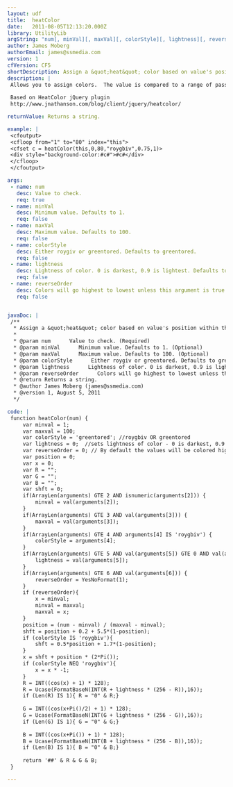 ```yaml
---
layout: udf
title:  heatColor
date:   2011-08-05T12:13:20.000Z
library: UtilityLib
argString: "num[, minVal][, maxVal][, colorStyle][, lightness][, reverseOrder]"
author: James Moberg
authorEmail: james@ssmedia.com
version: 1
cfVersion: CF5
shortDescription: Assign a &quot;heat&quot; color based on value's position within the range.
description: |
 Allows you to assign colors.  The value is compared to a range of passed in values and the element is assigned a &quot;heat&quot; color based on its derived value's position within the range.  (Useful in non-javascript environments or calculating charting colors.)
 
 Based on HeatColor jQuery plugin
 http://www.jnathanson.com/blog/client/jquery/heatcolor/

returnValue: Returns a string.

example: |
 <cfoutput>
 <cfloop from="1" to="80" index="this">
 <cfset c = heatColor(this,0,80,"roygbiv",0.75,1)>
 <div style="background-color:#c#">#c#</div>
 </cfloop>
 </cfoutput>

args:
 - name: num
   desc: Value to check.
   req: true
 - name: minVal
   desc: Minimum value. Defaults to 1.
   req: false
 - name: maxVal
   desc: Maximum value. Defaults to 100.
   req: false
 - name: colorStyle
   desc: Either roygiv or greentored. Defaults to greentored.
   req: false
 - name: lightness
   desc: Lightness of color. 0 is darkest, 0.9 is lightest. Defaults to 0.
   req: false
 - name: reverseOrder
   desc: Colors will go highest to lowest unless this argument is true. Defaults to false.
   req: false


javaDoc: |
 /**
  * Assign a &quot;heat&quot; color based on value's position within the range.
  * 
  * @param num      Value to check. (Required)
  * @param minVal      Minimum value. Defaults to 1. (Optional)
  * @param maxVal      Maximum value. Defaults to 100. (Optional)
  * @param colorStyle      Either roygiv or greentored. Defaults to greentored. (Optional)
  * @param lightness      Lightness of color. 0 is darkest, 0.9 is lightest. Defaults to 0. (Optional)
  * @param reverseOrder      Colors will go highest to lowest unless this argument is true. Defaults to false. (Optional)
  * @return Returns a string. 
  * @author James Moberg (james@ssmedia.com) 
  * @version 1, August 5, 2011 
  */

code: |
 function heatColor(num) {
     var minval = 1;
     var maxval = 100;
     var colorStyle = 'greentored'; //roygbiv OR greentored
     var lightness = 0;  //sets lightness of color - 0 is darkest, 0.9 is lightest
     var reverseOrder = 0; // By default the values will be colored highest to lowest; set this to true to color lowest to highest 
     var position = 0;
     var x = 0;
     var R = "";
     var G = "";
     var B = "";
     var shft = 0;
     if(ArrayLen(arguments) GTE 2 AND isnumeric(arguments[2])) {
         minval = val(arguments[2]);
     }
     if(ArrayLen(arguments) GTE 3 AND val(arguments[3])) {
         maxval = val(arguments[3]);
     }
     if(ArrayLen(arguments) GTE 4 AND arguments[4] IS 'roygbiv') {
         colorStyle = arguments[4];
     }
     if(ArrayLen(arguments) GTE 5 AND val(arguments[5]) GTE 0 AND val(arguments[5]) LTE 0.9) {
         lightness = val(arguments[5]);
     }
     if(ArrayLen(arguments) GTE 6 AND val(arguments[6])) {
         reverseOrder = YesNoFormat(1);
     }
     if (reverseOrder){
         x = minval;
         minval = maxval;
         maxval = x;
     }
     position = (num - minval) / (maxval - minval);
     shft = position + 0.2 + 5.5*(1-position);
     if (colorStyle IS 'roygbiv'){
         shft = 0.5*position + 1.7*(1-position);
     }
     x = shft + position * (2*Pi());    
     if (colorStyle NEQ 'roygbiv'){    
         x = x * -1;
     }
     R = INT((cos(x) + 1) * 128);
     R = Ucase(FormatBaseN(INT(R + lightness * (256 - R)),16));
     if (Len(R) IS 1){ R = "0" & R;}
     
     G = INT((cos(x+Pi()/2) + 1) * 128);
     G = Ucase(FormatBaseN(INT(G + lightness * (256 - G)),16));
     if (Len(G) IS 1){ G = "0" & G;}
     
     B = INT((cos(x+Pi()) + 1) * 128);
     B = Ucase(FormatBaseN(INT(B + lightness * (256 - B)),16));
     if (Len(B) IS 1){ B = "0" & B;}
     
     return '##' & R & G & B;
 }

---
```


